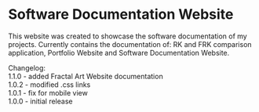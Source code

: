 # Software Documentation Website
This website was created to showcase the software documentation of my projects. Currently contains the documentation of: RK and FRK comparison application, Portfolio Website and Software Documentation Website.

Changelog:  
1.1.0 - added Fractal Art Website documentation  
1.0.2 - modified .css links    
1.0.1 - fix for mobile view  
1.0.0 - initial release
